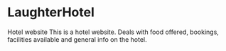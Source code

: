 # LaughterHotel
Hotel website
This is a hotel website. Deals with food offered, bookings, facilities available and general info on the hotel.
